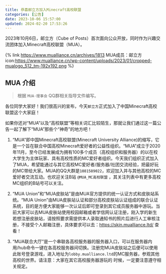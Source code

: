```yaml
---
title: 恭喜邮立方加入Minecraft高校联盟
categories: [公告]
date: 2023-10-06 15:57:00
updated: 2024-02-20 17:53:26
---
```


2023年10月6日，邮立方（Cube of Posts）首次面向公众开放，同时作为兴趣交流团体加入Minecraft高校联盟（MUA）。

{% link https://www.mualliance.cn/archives/1813 MUA成员：邮立方 icon:https://www.mualliance.cn/wp-content/uploads/2023/01/cropped-mualogo_512_tm-192x192.png %}

## MUA 介绍

> 根据 `MUA·理事会` QQ群相关指导文件编写。

各位同学大家好！我们很高兴的宣布，今天`邮立方`正式加入了中国Minecraft高校联盟这个大家庭！

如果你还对“MUA”以及“高校联盟”等相关词汇比较陌生，那就让我们通过这一篇公告一起了解下“MUA”那些个“神奇”的地方吧！

1. “MUA”即中国Minecraft高校联盟(Minecraft University Alliance)的缩写，它是一个旨在联合中国高校Minecraft爱好者的公益性组织。“MUA”成立于2020年11月，至今已经发展成为拥有100多个成员（高校组织和服务器）的以在校大学生为主体玩家、具有高校性质的MC爱好者组织。今天我们组织正式加入了MUA，希望能通过与其它高校MC爱好者/服务器/社团交流经验，把最好玩的MC带给大家。MUA的QQ大群是`1081589022`，欢迎加入并与其他高校的MC爱好者交流互动。也欢迎关注B站 `@MUA_MC高校联盟` ，其关注列表中有更多高校MC组织的B站号可以关注。

2. “MUA Union”和“MUA皮肤站”是由MUA官方提供的统一认证方式和皮肤站系统。“MUA Union”由MUA皮肤站认证和部分高校皮肤站认证组成的联合认证系统，目的是方便大家能够一次认证后即可登录到其它成员服务器中游玩。当前大家可以去MUA皮肤站使用校园邮箱或者学信网认证注册，刚入学的新生若想注册皮肤站，请按照要求需提供本人录取通知书的照片后进行人工审核注册，不接受个人邮箱注册，具体要求可以去：https://skin.mualliance.ltd/ 查看！

3. “MUA联合大厅”是一个串联各高校服务器的服务器入口，可以在服务器内用/hub命令一键在各高校服务器间切换。注册完MUA皮肤站之后便可以使用此账号登录游戏，进入地址为`lobby.mualliance.ltd`的MC服务器，参观其他高校的世界。请注意：大家在其它高校服务器游玩的
时候，一定要注意遵守相关规定。
